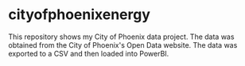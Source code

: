 # cityofphoenixenergy
This repository shows my City of Phoenix data project. The data was obtained from the City of Phoenix's Open Data website. The data was exported to a CSV and then loaded into PowerBI. 
